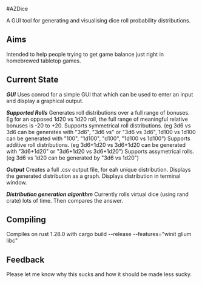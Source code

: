 #AZDice

A GUI tool for generating and visualising dice roll probability distributions.

Aims
----
Intended to help people trying to get game balance just right in homebrewed tabletop games.

Current State
-------------

***GUI***
Uses conrod for a simple GUI that which can be used to enter an input and display a graphical output.

***Supported Rolls***
Generates roll distributions over a full range of bonuses. Eg for an opposed 1d20 vs 1d20 roll, the full range of meaningful relative bonuses is -20 to +20.
Supports symmetrical roll distributions. (eg 3d6 vs 3d6 can be generates with "3d6", "3d6 vs" or "3d6 vs 3d6", 1d100 vs 1d100 can be generated with "100", "1d100", "d100", "1d100 vs 1d100")
Supports additive roll distributions. (eg 3d6+1d20 vs 3d6+1d20 can be generated with "3d6+1d20" or "3d6+1d20 vs 3d6+1d20")
Supports assymetrical rolls. (eg 3d6 vs 1d20 can be generated by "3d6 vs 1d20")

***Output***
Creates a full .csv output file, for eah unique distribution.
Displays the generated distribution as a graph.
Displays distribution in terminal window.

***Distribution generation algorithm***
Currently rolls virtual dice (using rand crate) lots of time. Then compares the answer.

Compiling
---------

Compiles on rust 1.28.0 with cargo build --release --features="winit glium libc"

Feedback
--------
Please let me know why this sucks and how it should be made less sucky.
